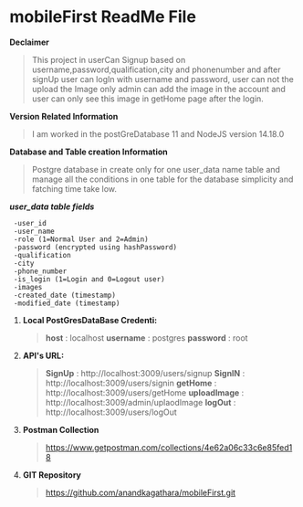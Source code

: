 # __mobileFirst ReadMe File__ 


**Declaimer** 

> This project in userCan Signup based on username,password,qualification,city and phonenumber and after signUp user can logIn with username and password, user can not the upload the Image only admin can add the image in the account and user can only see this image in getHome page after the login.

<!-------------------------------------------------------------------------------------------------------------------------------------------->


**Version Related Information**

>I am worked in the postGreDatabase 11 and NodeJS version 14.18.0

<!-------------------------------------------------------------------------------------------------------------------------------------------->

**Database and Table creation Information**

>Postgre database in create only for one user_data name table and manage all the conditions in one table for the database simplicity and   fatching time take low.


***user_data table fields***
     
     -user_id
     -user_name
     -role (1=Normal User and 2=Admin)
     -password (encrypted using hashPassword)
     -qualification
     -city
     -phone_number
     -is_login (1=Login and 0=Logout user)
     -images
     -created_date (timestamp)
     -modified_date (timestamp)

<!----------------------------------------------------------------------------------------------------------------------------->

1. **Local PostGresDataBase Credenti:**

     > **host** : localhost
     > **username** : postgres
     > **password** : root

<!----------------------------------------------------------------------------------------------------------------------------->

2. **API's URL:**

 
    > **SignUp** : http://localhost:3009/users/signup
    > **SignIN** : http://localhost:3009/users/signin
    > **getHome** : http://localhost:3009/users/getHome
    > **uploadImage** : http://localhost:3009/admin/uplaodImage
    > **logOut** : http://localhost:3009/users/logOut


<!----------------------------------------------------------------------------------------------------------------------------->

3. **Postman Collection**

    >https://www.getpostman.com/collections/4e62a06c33c6e85fed18


<!----------------------------------------------------------------------------------------------------------------------------->


4. **GIT Repository**

    >https://github.com/anandkagathara/mobileFirst.git